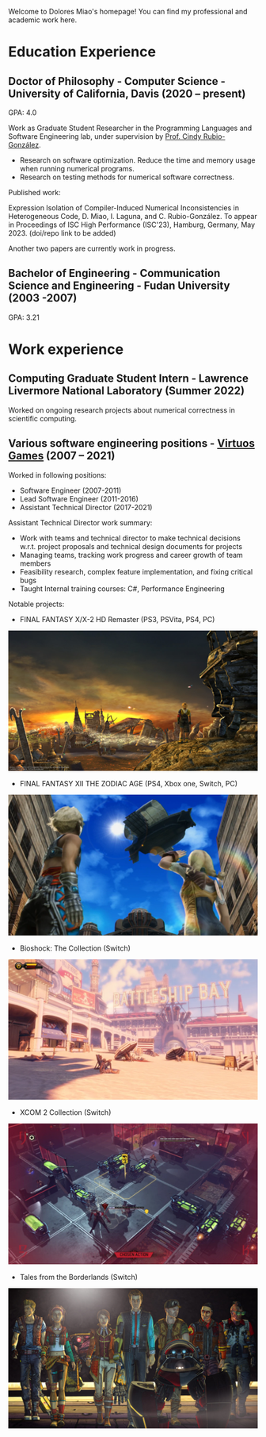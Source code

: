 Welcome to Dolores Miao's homepage! You can find my professional and academic work here.

# Education Experience

## Doctor of Philosophy - Computer Science - University of California, Davis (2020 – present)

GPA: 4.0

Work as Graduate Student Researcher in the Programming Languages and Software Engineering lab, under supervision by [Prof. Cindy Rubio-González](https://web.cs.ucdavis.edu/~rubio/).

* Research on software optimization. Reduce the time and memory usage when running numerical programs.  
* Research on testing methods for numerical software correctness. 

Published work:

Expression Isolation of Compiler-Induced Numerical Inconsistencies in Heterogeneous Code, D. Miao, I. Laguna, and C. Rubio-González. To appear in Proceedings of ISC High Performance (ISC'23), Hamburg, Germany, May 2023. (doi/repo link to be added)

Another two papers are currently work in progress.

## Bachelor of Engineering - Communication Science and Engineering - Fudan University (2003 -2007)

GPA: 3.21

# Work experience

## Computing Graduate Student Intern - Lawrence Livermore National Laboratory (Summer 2022)

Worked on ongoing research projects about numerical correctness in scientific computing.

## Various software engineering positions - [Virtuos Games](www.virtuosgames.com) (2007 – 2021)

Worked in following positions: 
* Software Engineer (2007-2011) 
* Lead Software Engineer (2011-2016) 
* Assistant Technical Director (2017-2021) 

Assistant Technical Director work summary:	
 
* Work with teams and technical director to make technical decisions w.r.t. project proposals and technical design documents for projects 
* Managing teams, tracking work progress and career growth of team members 
* Feasibility research, complex feature implementation, and fixing critical bugs 
* Taught Internal training courses: C#, Performance Engineering 

Notable projects: 
 
* FINAL FANTASY X/X-2 HD Remaster (PS3, PSVita, PS4, PC)

![Final Fantasy X](ffx.jpg)

* FINAL FANTASY XII THE ZODIAC AGE (PS4, Xbox one, Switch, PC)

![Final Fantasy XII](ffxii.webp)

* Bioshock: The Collection (Switch) 

![Bioshock Infinite](bsi.webp)

* XCOM 2 Collection (Switch) 

![XCOM 2](xcom2.webp)

* Tales from the Borderlands (Switch) 

![Tales from the Borderlands](tob.jpg)
